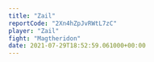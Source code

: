 ```yaml
---
title: "Zail"
reportCode: "2Xn4hZpJvRWtL7zC"
player: "Zail"
fight: "Magtheridon"
date: 2021-07-29T18:52:59.061000+00:00
---
```

